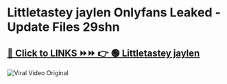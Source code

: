 
 # Littletastey jaylen Onlyfans Leaked - Update Files 29shn

## <h2><a href="https://clipsfans.com/Littletastey_jaylen&ref=git">🔗 Click to LINKS ⏩⏩ 👉 🟢 Littletastey jaylen </a></h2>

<a href="https://clipsfans.com/Littletastey_jaylen&ref=git" rel="nofollow" data-target="animated-image.originalLink"><img src="https://i.ibb.co.com/xMMVF88/686577567.gif" alt="Viral Video Original" style="max-width: 100%; display: inline-block;" data-target="animated-image.originalImage"></a>


